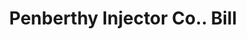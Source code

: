 ---
doi: 10.7916/D86M4JVF
date_other: '1902'
date_other_textual: '1902'
form: printed ephemera
genre:
- Invoices
name:
- Penberthy Injector Co.
object_in_context_url: https://biggert.cul.columbia.edu/items/view/ave_biggert_00616
subject_hierarchical_geographic:
- Detroit, Michigan, United States
subject_name:
- Penberthy Injector Co.
title: Penberthy Injector Co.. Bill
sort_title: Penberthy Injector Co.. Bill
call_number: ave_biggert_00616
coordinates:
- 42.331388888888895,-83.04583333333333
pid: ave_biggert_00616
identifiers: ave_biggert_00616
thumbnail: https://derivativo-1.library.columbia.edu/iiif/2/ldpd:343850/full/!256,256/0/native.jpg
permalink: /biggert/ave_biggert_00616/
layout: iiif-image-page
---